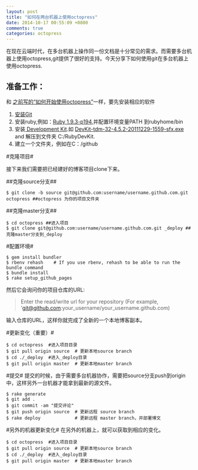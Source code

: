 ```yaml
---
layout: post
title: "如何在两台机器上使用octopress"
date: 2014-10-17 00:55:09 +0800
comments: true
categories: octopress 
---
```


在现在云端时代，在多台机器上操作同一份文档是十分常见的需求。而需要多台机器上使用octopress,git提供了很好的支持。今天分享下如何使用git在多台机器上使用octopress.


## 准备工作： ##
和  [之前写的“如何开始使用octopress”](http://jaskey.github.io/blog/2014/09/04/how-to-octopress/)一样，要先安装相应的软件

1. [安装Git](http://git-scm.com/)
1. 安装ruby,例如：[Ruby 1.9.3-p194](http://rubyforge.org/frs/download.php/76054/rubyinstaller-1.9.3-p194.exe),并配置环境变量PATH 到rubyhome/bin
1. 安装[ Development Kit](http://rubyinstaller.org/downloads/).如 [DevKit-tdm-32-4.5.2-20111229-1559-sfx.exe](https://github.com/downloads/oneclick/rubyinstaller/DevKit-tdm-32-4.5.2-20111229-1559-sfx.exehttps://github.com/downloads/oneclick/rubyinstaller/DevKit-tdm-32-4.5.2-20111229-1559-sfx.exe) and 解压到文件夹 C:/RubyDevKit.
1. 建立一个文件夹，例如在C：/github 




#克隆项目#


接下来我们需要把已经建好的博客项目clone下来。

##克隆source分支##

	$ git clone -b source git@github.com:username/username.github.com.git octopress ##octopress 为你的项目文件夹

##克隆master分支##
	
	$ cd octopress ##进入项目
	$ git clone git@github.com:username/username.github.com.git _deploy ##克隆master分支到_deploy 


#配置环境#

	$ gem install bundler
	$ rbenv rehash    # If you use rbenv, rehash to be able to run the bundle command
	$ bundle install
	$ rake setup_github_pages

然后它会询问你的项目仓库的URL:
> Enter the read/write url for your repository
> (For example, 'git@github.com:your_username/your_username.github.com)

输入仓库的URL，这样你就完成了全新的一个本地博客副本。

#更新变化（重要）#

	$ cd octopress  #进入项目目录
	$ git pull origin source  # 更新本地source branch
	$ cd ./_deploy  #进入_deploy目录
	$ git pull origin master  # 更新本地master branch



#提交#
提交的时候，由于需要多台机器协作，需要把source分支push到origin中，这样另外一台机器才能拿到最新的源文件。

	$ rake generate
	$ git add .
	$ git commit -am "提交评论" 
	$ git push origin source  # 更新远程 source branch 
	$ rake deploy             # 更新远程 master branch，并部署博文



#另外的机器更新变化#
在另外的机器上，就可以获取到相应的变化。

	$ cd octopress  #进入项目目录
	$ git pull origin source  # 更新本地source branch
	$ cd ./_deploy  #进入_deploy目录
	$ git pull origin master  # 更新本地master branch
